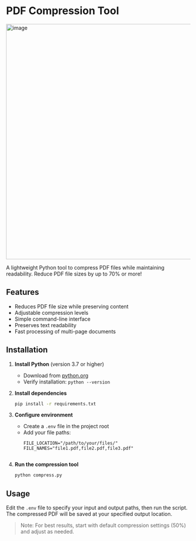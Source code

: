 # PDF Compression Tool

<img width="641" alt="image" src="https://github.com/user-attachments/assets/81516247-465c-4fec-b044-07aae689a414" />


A lightweight Python tool to compress PDF files while maintaining readability. Reduce PDF file sizes by up to 70% or more!

## Features

- Reduces PDF file size while preserving content
- Adjustable compression levels
- Simple command-line interface
- Preserves text readability
- Fast processing of multi-page documents

## Installation

1. **Install Python** (version 3.7 or higher)

   - Download from [python.org](https://www.python.org/downloads/)
   - Verify installation: `python --version`

2. **Install dependencies**

   ```bash
   pip install -r requirements.txt
   ```

3. **Configure environment**

   - Create a `.env` file in the project root
   - Add your file paths:
     ```
     FILE_LOCATION="/path/to/your/files/"
     FILE_NAMES="file1.pdf,file2.pdf,file3.pdf"
     ```
     ```

     ```

4. **Run the compression tool**
   ```bash
   python compress.py
   ```

## Usage

Edit the `.env` file to specify your input and output paths, then run the script. The compressed PDF will be saved at your specified output location.

> Note: For best results, start with default compression settings (50%) and adjust as needed.
